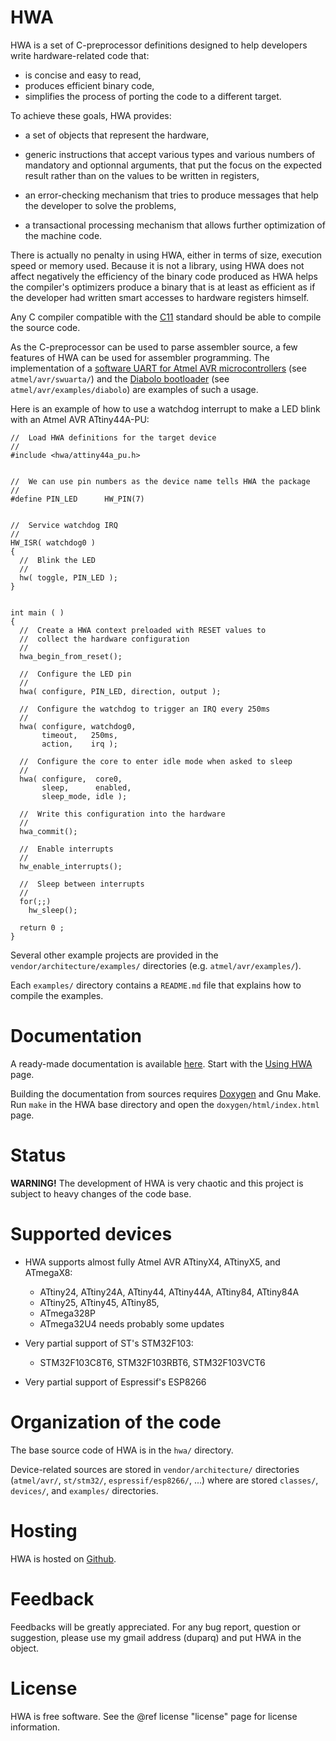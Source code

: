 
HWA
===

HWA is a set of C-preprocessor definitions designed to help developers write
hardware-related code that:

 * is concise and easy to read,
 * produces efficient binary code,
 * simplifies the process of porting the code to a different target.

To achieve these goals, HWA provides:

 * a set of objects that represent the hardware,

 * generic instructions that accept various types and various numbers of
   mandatory and optionnal arguments, that put the focus on the expected result
   rather than on the values to be written in registers,

 * an error-checking mechanism that tries to produce messages that help the
   developer to solve the problems,

 * a transactional processing mechanism that allows further optimization of the
   machine code.

There is actually no penalty in using HWA, either in terms of size, execution
speed or memory used. Because it is not a library, using HWA does not affect
negatively the efficiency of the binary code produced as HWA helps the
compiler's optimizers produce a binary that is at least as efficient as if the
developer had written smart accesses to hardware registers himself.

Any C compiler compatible with the
[C11](https://en.wikipedia.org/wiki/C11_%28C_standard_revision%29) standard
should be able to compile the source code.

As the C-preprocessor can be used to parse assembler source, a few features of
HWA can be used for assembler programming. The implementation of a [software
UART for Atmel AVR microcontrollers](atmelavr_swuarta.html) (see
`atmel/avr/swuarta/`) and the [Diabolo bootloader](atmelavr_diabolo.html) (see
`atmel/avr/examples/diabolo`) are examples of such a usage.

Here is an example of how to use a watchdog interrupt to make a LED blink with
an Atmel AVR ATtiny44A-PU:


    //  Load HWA definitions for the target device
    //
    #include <hwa/attiny44a_pu.h>


    //  We can use pin numbers as the device name tells HWA the package
    //
    #define PIN_LED      HW_PIN(7)


    //  Service watchdog IRQ
    //
    HW_ISR( watchdog0 )
    {
      //  Blink the LED
      //
      hw( toggle, PIN_LED );
    }


    int main ( )
    {
      //  Create a HWA context preloaded with RESET values to
      //  collect the hardware configuration
      //
      hwa_begin_from_reset();

      //  Configure the LED pin
      //
      hwa( configure, PIN_LED, direction, output );

      //  Configure the watchdog to trigger an IRQ every 250ms
      //
      hwa( configure, watchdog0,
           timeout,   250ms,
           action,    irq );

      //  Configure the core to enter idle mode when asked to sleep
      //
      hwa( configure,  core0,
           sleep,      enabled,
           sleep_mode, idle );

      //  Write this configuration into the hardware
      //
      hwa_commit();

      //  Enable interrupts
      //
      hw_enable_interrupts();

      //  Sleep between interrupts
      //
      for(;;)
        hw_sleep();

      return 0 ;
    }


Several other example projects are provided in the
`vendor/architecture/examples/` directories (e.g. `atmel/avr/examples/`).

Each `examples/` directory contains a `README.md` file that explains how to
compile the examples.


Documentation
=============

A ready-made documentation is available
[here](http://duparq.free.fr/hwa/index.html). Start with the [Using
HWA](using.html) page.

Building the documentation from sources requires
[Doxygen](http://www.stack.nl/~dimitri/doxygen/) and Gnu Make. Run `make` in the
HWA base directory and open the `doxygen/html/index.html` page.


Status
======

__WARNING!__ The development of HWA is very chaotic and this project is subject
to heavy changes of the code base.


Supported devices
=================

 * HWA supports almost fully Atmel AVR ATtinyX4, ATtinyX5, and ATmegaX8:
   * ATtiny24, ATtiny24A, ATtiny44, ATtiny44A, ATtiny84, ATtiny84A
   * ATtiny25, ATtiny45, ATtiny85,
   * ATmega328P
   * ATmega32U4 needs probably some updates

 * Very partial support of ST's STM32F103:
   * STM32F103C8T6, STM32F103RBT6, STM32F103VCT6

 * Very partial support of Espressif's ESP8266


Organization of the code
========================

The base source code of HWA is in the `hwa/` directory.

Device-related sources are stored in `vendor/architecture/` directories
(`atmel/avr/`, `st/stm32/`, `espressif/esp8266/`, ...) where are stored
`classes/`, `devices/`, and `examples/` directories.


Hosting
=======

HWA is hosted on [Github](http://github.com/duparq/hwa).


Feedback
========

Feedbacks will be greatly appreciated. For any bug report, question or
suggestion, please use my gmail address (duparq) and put HWA in the object.


License
=======

HWA is free software. See the @ref license "license" page for license information.

<br>
